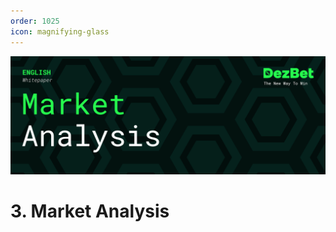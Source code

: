 ```yaml
---
order: 1025
icon: magnifying-glass
---
```

![](/static/headers/DezBet_Market_Analysis_ENG.png)

# 3. Market Analysis

